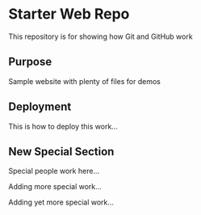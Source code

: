 # Starter Web Repo

This repository is for showing how Git and GitHub work

## Purpose

Sample website with plenty of files for demos

## Deployment

This is how to deploy this work...

## New Special Section

Special people work here...

Adding more special work...

Adding yet more special work...